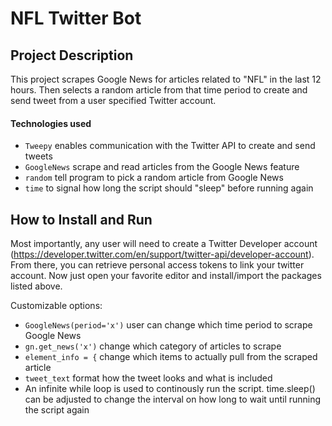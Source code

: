 # NFL Twitter Bot
## Project Description 
This project scrapes Google News for articles related to "NFL" in the last 12 hours. Then selects a random article from that time period to create and send tweet from a user specified Twitter account. 
#### Technologies used
- ```Tweepy``` enables communication with the Twitter API to create and send tweets
- ```GoogleNews``` scrape and read articles from the Google News feature
- ```random``` tell program to pick a random article from Google News
- ```time``` to signal how long the script should "sleep" before running again

## How to Install and Run
Most importantly, any user will need to create a Twitter Developer account (https://developer.twitter.com/en/support/twitter-api/developer-account). From there, you can retrieve personal access tokens to link your twitter account. Now just open your favorite editor and install/import the packages listed above. 

Customizable options:
- ```GoogleNews(period='x')``` user can change which time period to scrape Google News
- ```gn.get_news('x')``` change which category of articles to scrape
- ```element_info = {``` change which items to actually pull from the scraped article
- ```tweet_text``` format how the tweet looks and what is included
- An infinite while loop is used to continously run the script. time.sleep() can be adjusted to change the interval on how long to wait until running the script again
